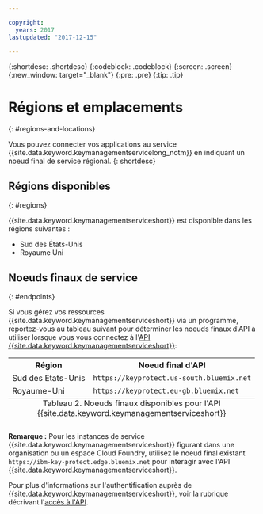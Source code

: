 ```yaml
---

copyright:
  years: 2017
lastupdated: "2017-12-15"

---
```


{:shortdesc: .shortdesc}
{:codeblock: .codeblock}
{:screen: .screen}
{:new_window: target="_blank"}
{:pre: .pre}
{:tip: .tip}

# Régions et emplacements
{: #regions-and-locations}

Vous pouvez connecter vos applications au service {{site.data.keyword.keymanagementservicelong_notm}} en indiquant un noeud final de service régional.
{: shortdesc}

## Régions disponibles
{: #regions}

{{site.data.keyword.keymanagementserviceshort}} est disponible dans les régions suivantes :

- Sud des États-Unis
- Royaume Uni  

## Noeuds finaux de service
{: #endpoints}

Si vous gérez vos ressources {{site.data.keyword.keymanagementserviceshort}} via un programme, reportez-vous au tableau suivant pour déterminer les noeuds finaux d'API à utiliser lorsque vous vous connectez à l'[API {{site.data.keyword.keymanagementserviceshort}}](https://console.ng.bluemix.net/apidocs/639): 

<table>
    <tr>
        <th>Région</th>
        <th>Noeud final d'API</th>
    </tr>
    <tr>
        <td>Sud des Etats-Unis</td>
        <td>
            <code>https://keyprotect.us-south.bluemix.net</code>
        </td>
    </tr>
    <tr>
        <td>Royaume-Uni</td>
        <td>
            <code>https://keyprotect.eu-gb.bluemix.net</code>
        </td>
    </tr>
    <caption style="caption-side:bottom;">Tableau 2. Noeuds finaux disponibles pour l'API {{site.data.keyword.keymanagementserviceshort}}</caption>
</table>

**Remarque :** Pour les instances de service {{site.data.keyword.keymanagementserviceshort}} figurant dans une organisation ou un espace Cloud Foundry, utilisez le noeud final existant `https://ibm-key-protect.edge.bluemix.net` pour interagir avec l'API {{site.data.keyword.keymanagementserviceshort}}.

Pour plus d'informations sur l'authentification auprès de {{site.data.keyword.keymanagementserviceshort}}, voir la rubrique décrivant l'[accès à l'API](/docs/services/keymgmt/keyprotect_authentication.html).
